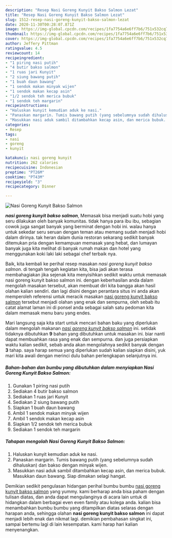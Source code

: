 ```yaml
---
description: "Resep Nasi Goreng Kunyit Bakso Salmon Lezat"
title: "Resep Nasi Goreng Kunyit Bakso Salmon Lezat"
slug: 1512-resep-nasi-goreng-kunyit-bakso-salmon-lezat
date: 2020-11-30T00:28:07.871Z
image: https://img-global.cpcdn.com/recipes/1fa7754a6e6ff7b6/751x532cq70/nasi-goreng-kunyit-bakso-salmon-foto-resep-utama.jpg
thumbnail: https://img-global.cpcdn.com/recipes/1fa7754a6e6ff7b6/751x532cq70/nasi-goreng-kunyit-bakso-salmon-foto-resep-utama.jpg
cover: https://img-global.cpcdn.com/recipes/1fa7754a6e6ff7b6/751x532cq70/nasi-goreng-kunyit-bakso-salmon-foto-resep-utama.jpg
author: Jeffery Pittman
ratingvalue: 4.5
reviewcount: 14
recipeingredient:
- "1 piring nasi putih"
- "4 butir bakso salmon"
- "1 ruas jari Kunyit"
- "2 siung bawang putih"
- "1 buah daun bawang"
- "1 sendok makan minyak wijen"
- "1 sendok makan kecap asin"
- "1/2 sendok teh merica bubuk"
- "1 sendok teh margarin"
recipeinstructions:
- "Haluskan kunyit kemudian aduk ke nasi."
- "Panaskan margarin. Tumis bawang putih (yang sebelumnya sudah dihaluskan) dan bakso dengan minyak wijen."
- "Masukkan nasi aduk sambil ditambahkan kecap asin, dan merica bubuk. Masukkan daun bawang. Siap dimakan selagi hangat."
categories:
- Resep
tags:
- nasi
- goreng
- kunyit

katakunci: nasi goreng kunyit 
nutrition: 262 calories
recipecuisine: Indonesian
preptime: "PT26M"
cooktime: "PT43M"
recipeyield: "3"
recipecategory: Dinner

---
```



![Nasi Goreng Kunyit Bakso Salmon](https://img-global.cpcdn.com/recipes/1fa7754a6e6ff7b6/751x532cq70/nasi-goreng-kunyit-bakso-salmon-foto-resep-utama.jpg)

<b><i>nasi goreng kunyit bakso salmon</i></b>, Memasak bisa menjadi suatu hobi yang seru dilakukan oleh banyak komunitas. tidak hanya para ibu ibu, sebagian cowok juga sangat banyak yang berminat dengan hobi ini. walau hanya untuk sekedar seru seruan dengan teman atau memang sudah menjadi hobi dalam dirinya. tak heran dalam dunia restoran sekarang sedikit banyak ditemukan pria dengan kemampuan memasak yang hebat, dan lumayan banyak juga kita melihat di banyak rumah makan dan hotel yang menggunakan koki laki laki sebagai chef terbaik nya.

Baik, kita kembali ke perihal resep masakan <i>nasi goreng kunyit bakso salmon</i>. di tengah tengah kegiatan kita, bisa jadi akan terasa membahagiakan jika sejenak kita menyisihkan sedikit waktu untuk memasak nasi goreng kunyit bakso salmon ini. dengan keberhasilan anda dalam mengolah masakan tersebut, akan membuat diri kita bangga akan hasil olahan kalian sendiri. dan lagi disini dengan perantara situs ini anda akan memperoleh referensi untuk meracik masakan <u>nasi goreng kunyit bakso salmon</u> tersebut menjadi olahan yang enak dan sempurna, oleh sebab itu catat alamat laman ini di ponsel anda sebagai salah satu pedoman kita dalam memasak menu baru yang endes.




Mari langsung saja kita start untuk mencari bahan baku yang diperlukan dalam mengolah makanan <u><i>nasi goreng kunyit bakso salmon</i></u> ini. setidak tidaknya dibutuhkan <b>9</b> bahan yang dibutuhkan untuk masakan ini. biar nanti dapat membuahkan rasa yang enak dan sempurna. dan juga persiapkan waktu kalian sedikit, sebab anda akan mengolahnya sedikit banyak dengan <b>3</b> tahap. saya harap semua yang diperlukan sudah kalian siapkan disini, yuk mari kita awali dengan merinci dulu bahan perlengkapan selanjutnya ini.

<!--inarticleads1-->

##### Bahan-bahan dan bumbu yang dibutuhkan dalam menyiapkan Nasi Goreng Kunyit Bakso Salmon:

1. Gunakan 1 piring nasi putih
1. Sediakan 4 butir bakso salmon
1. Sediakan 1 ruas jari Kunyit
1. Sediakan 2 siung bawang putih
1. Siapkan 1 buah daun bawang
1. Ambil 1 sendok makan minyak wijen
1. Ambil 1 sendok makan kecap asin
1. Siapkan 1/2 sendok teh merica bubuk
1. Sediakan 1 sendok teh margarin




<!--inarticleads2-->

##### Tahapan mengolah Nasi Goreng Kunyit Bakso Salmon:

1. Haluskan kunyit kemudian aduk ke nasi.
1. Panaskan margarin. Tumis bawang putih (yang sebelumnya sudah dihaluskan) dan bakso dengan minyak wijen.
1. Masukkan nasi aduk sambil ditambahkan kecap asin, dan merica bubuk. Masukkan daun bawang. Siap dimakan selagi hangat.




Demikian sedikit pengulasan hidangan perihal bumbu bumbu <u>nasi goreng kunyit bakso salmon</u> yang yummy. kami berharap anda bisa paham dengan tulisan diatas, dan anda dapat mengulanginya di acara lain untuk di hidangkan dalam berbagai even even family atau kolega anda. kalian bisa menambahkan bumbu bumbu yang ditampilkan diatas selaras dengan harapan anda, sehingga olahan <b>nasi goreng kunyit bakso salmon</b> ini dapat menjadi lebih enak dan nikmat lagi. demikian pembahasan singkat ini, sampai bertemu lagi di lain kesempatan. kami harap hari kalian menyenangkan.
